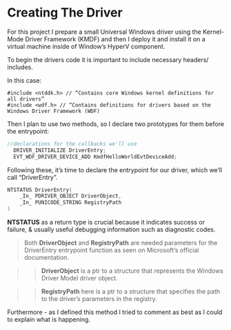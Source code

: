 # Creating The Driver

For this project I prepare a small Universal Windows driver using the Kernel-Mode Driver Framework (KMDF) and then I deploy it and install it on a virtual machine inside of Window’s HyperV component.

To begin the drivers code it is important to include necessary headers/ includes. 

In this case:

    #include <ntddk.h> // “Contains core Windows kernel definitions for all drivers”
  	#include <wdf.h> // “Contains definitions for drivers based on the Windows Driver Framework (WDF)

Then I plan to use two methods, so I declare two prototypes for them before the entrypoint:

```c
//declarations for the callbacks we'll use
  DRIVER_INITIALIZE DriverEntry;
  EVT_WDF_DRIVER_DEVICE_ADD KmdfHelloWorldEvtDeviceAdd;
```

Following these, it’s time to declare the entrypoint for our driver, which we’ll call “DriverEntry”. 

```c
NTSTATUS DriverEntry(
	_In_ PDRIVER_OBJECT DriverObject,
	_In_ PUNICODE_STRING RegistryPath
)
```

**NTSTATUS** as a return type is crucial because it indicates success or failure, & usually useful debugging information such as diagnostic codes.

>Both **DriverObject** and **RegistryPath** are needed parameters for the DriverEntry entrypoint function as seen on Microsoft’s official documentation.

>>**DriverObject** is a ptr to a structure that represents the Windows Driver Model driver object.

>>**RegistryPath** here is a ptr to a structure that specifies the path to the driver’s parameters in the registry.

Furthermore - as I defined this method I tried to comment as best as I could to explain what is happening. 
